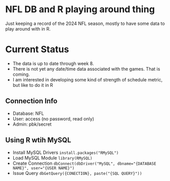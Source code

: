 # NFL DB and R playing around thing
Just keeping a record of the 2024 NFL season, mostly to have some data to play around with in R.

# Current Status
* The data is up to date through week 8.
* There is not yet any date/time data associated with the games. That is coming.
* I am interested in developing some kind of strength of schedule metric, but like to do it in R

## Connection Info
* Database: NFL
* User: access (no password, read only)
* Admin: pbk/secret

## Using R wtih MySQL

* Install MySQL Drivers
  `install.packages("RMySQL")`
* Load MySQL Module
  `library(RMySQL)`
* Create Connection
  `dbConnect(dbDriver("MySQL", dbname="{DATABASE NAME}", user="{USER NAME}")`
* Issue Query
  `dbGetQuery({CONECTION}, paste("{SQL QUERY}"))`
